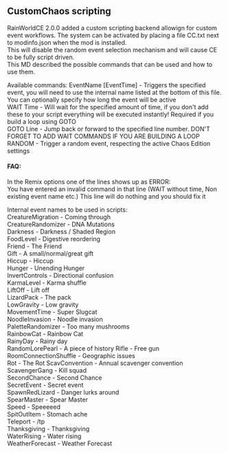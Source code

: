 ﻿## CustomChaos scripting

RainWorldCE 2.0.0 added a custom scripting backend allowign for custom event workflows. 
The system can be activated by placing a file CC.txt next to modinfo.json when the mod is installed.  
This will disable the random event selection mechanism and will cause CE to be fully script driven.  
This MD described the possible commands that can be used and how to use them.  

Available commands:
EventName [EventTime] - Triggers the specified event, you will need to use the internal name listed at the bottom of this file. You can optionally specify how long the event will be active  
WAIT Time - Will wait for the specified amount of time, if you don't add these to your script everything will be executed instantly! Required if you build a loop using GOTO  
GOTO Line - Jump back or forward to the specified line number. DON'T FORGET TO ADD WAIT COMMANDS IF YOU ARE BUILDING A LOOP  
RANDOM - Trigger a random event, respecting the active Chaos Edition settings  

#### FAQ:
In the Remix options one of the lines shows up as ERROR:  
You have entered an invalid command in that line (WAIT without time, Non existing event name etc.) This line will do nothing and you should fix it  

Internal event names to be used in scripts:  
CreatureMigration - Coming through  
CreatureRandomizer - DNA Mutations  
Darkness - Darkness / Shaded Region  
FoodLevel - Digestive reordering  
Friend - The Friend  
Gift - A small/normal/great gift  
Hiccup - Hiccup  
Hunger - Unending Hunger  
InvertControls - Directional confusion  
KarmaLevel - Karma shuffle  
LiftOff - Lift off  
LizardPack - The pack  
LowGravity - Low gravity  
MovementTime - Super Slugcat  
NoodleInvasion - Noodle invasion  
PaletteRandomizer - Too many mushrooms  
RainbowCat - Rainbow Cat  
RainyDay - Rainy day  
RandomLorePearl - A piece of history
Rifle - Free gun    
RoomConnectionShuffle - Geographic issues  
Rot - The Rot
ScavConvention - Annual scavenger convention  
ScavengerGang - Kill squad  
SecondChance - Second Chance  
SecretEvent - Secret event  
SpawnRedLizard - Danger lurks around  
SpearMaster - Spear Master  
Speed - Speeeeed  
SpitOutItem - Stomach ache  
Teleport - /tp  
Thanksgiving - Thanksgiving  
WaterRising - Water rising  
WeatherForecast - Weather Forecast  